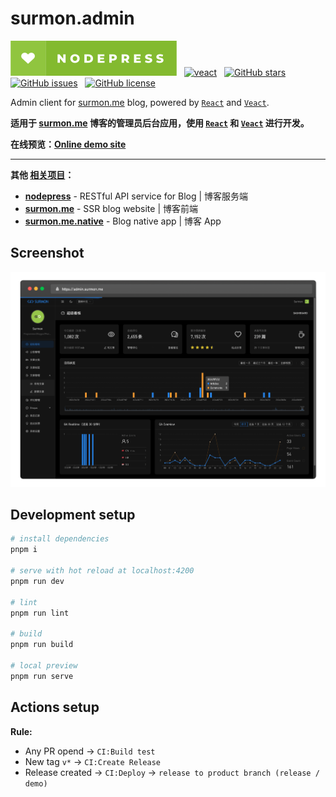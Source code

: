 # surmon.admin

[![nodepress](https://raw.githubusercontent.com/surmon-china/nodepress/main/branding/badge.svg)](https://github.com/surmon-china/nodepress)
&nbsp;
[![veact](https://img.shields.io/badge/WITH-VEACT-42a97a?style=for-the-badge&labelColor=35495d)](https://github.com/veactjs/veact)
&nbsp;
[![GitHub stars](https://img.shields.io/github/stars/surmon-china/surmon.admin.svg?style=for-the-badge)](https://github.com/surmon-china/surmon.admin/stargazers)
&nbsp;
[![GitHub issues](https://img.shields.io/github/issues/surmon-china/surmon.admin.svg?style=for-the-badge)](https://github.com/surmon-china/surmon.admin/issues)
&nbsp;
[![GitHub license](https://img.shields.io/github/license/surmon-china/surmon.admin.svg?style=for-the-badge)](/LICENSE)

Admin client for [surmon.me](https://github.com/surmon-china/surmon.me) blog, powered by [`React`](https://github.com/facebook/react) and [`Veact`](https://github.com/veactjs/veact).

**适用于 [surmon.me](https://github.com/surmon-china/surmon.me) 博客的管理员后台应用，使用 [`React`](https://github.com/facebook/react) 和 [`Veact`](https://github.com/veactjs/veact) 进行开发。**

**在线预览：[Online demo site](https://github.surmon.me/surmon.admin)**

---

**其他 [相关项目](https://github.com/stars/surmon-china/lists/surmon-me)：**

- **[nodepress](https://github.com/surmon-china/nodepress)** - RESTful API service for Blog | 博客服务端
- **[surmon.me](https://github.com/surmon-china/surmon.me)** - SSR blog website | 博客前端
- **[surmon.me.native](https://github.com/surmon-china/surmon.me.native)** - Blog native app | 博客 App

## Screenshot

![](/screenhots/dashboard.png)

## Development setup

```bash
# install dependencies
pnpm i

# serve with hot reload at localhost:4200
pnpm run dev

# lint
pnpm run lint

# build
pnpm run build

# local preview
pnpm run serve
```

## Actions setup

**Rule:**

- Any PR opend → `CI:Build test`
- New tag `v*` → `CI:Create Release`
- Release created → `CI:Deploy` → `release to product branch (release / demo)`

